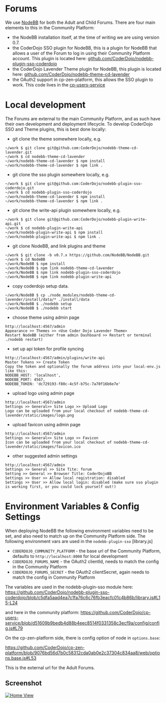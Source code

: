 # Forums

We use [NodeBB](https://nodebb.org/) for both the Adult and Child Forums. There are four main elements to this in the Community Platform:

* the NodeBB installation itself, at the time of writing we are using version 0.7.
* the CoderDojo SSO plugin for NodeBB, this is a plugin for NodeBB that allows a user of the Forum to log in using their Community Platform account. This plugin is located here: [github.com/CoderDojo/nodebb-plugin-sso-coderdojo](https://github.com/CoderDojo/nodebb-plugin-sso-coderdojo)
* the CoderDojo Lavender Theme plugin for NodeBB, this plugin is located here: [github.com/CoderDojo/nodebb-theme-cd-lavender](https://github.com/CoderDojo/nodebb-theme-cd-lavender)
* the OAuth2 support in cp-zen-platform, this allows the SSO plugin to work. This code lives in the [cp-users-service](https://github.com/CoderDojo/cp-users-service)

# Local development

The Forums are external to the main Community Platform, and as such have their own development and deployment lifecycle. To develop CoderDojo SSO and Theme plugins, this is best done locally:

* git clone the theme somewhere locally, e.g.

```
~/work $ git clone git@github.com:CoderDojo/nodebb-theme-cd-lavender.git
~/work $ cd nodebb-theme-cd-lavender
~/work/nodebb-theme-cd-lavender $ npm install
~/work/nodebb-theme-cd-lavender $ npm link .
```

* git clone the sso plugin somewhere locally, e.g.

```
~/work $ git clone git@github.com:CoderDojo/nodebb-plugin-sso-coderdojo.git
~/work $ cd nodebb-plugin-sso-coderdojo
~/work/nodebb-theme-cd-lavender $ npm install
~/work/nodebb-theme-cd-lavender $ npm link .
```

* git clone the write-api plugin somewhere locally, e.g.
```
~/work $ git clone git@github.com:CoderDojo/nodebb-plugin-write-api.git
~/work $ cd nodebb-plugin-write-api
~/work/nodebb-plugin-write-api $ npm install
~/work/nodebb-plugin-write-api $ npm link .
```

* git clone NodeBB, and link plugins and theme

```
~/work $ git clone -b v0.7.x https://github.com/NodeBB/NodeBB.git
~/work $ cd NodeBB
~/work/NodeBB $ npm install
~/work/NodeBB $ npm link nodebb-theme-cd-lavender
~/work/NodeBB $ npm link nodebb-plugin-sso-coderdojo
~/work/NodeBB $ npm link nodebb-plugin-write-api
```

* copy coderdojo setup data.

```
~/work/NodeBB $ cp ./node_modules/nodebb-theme-cd-lavender/install/data/* ./install/data
~/work/NodeBB $ ./nodebb setup
~/work/NodeBB $ ./nodebb start
```

* choose theme using admin page

```
http://localhost:4567/admin
Appearance >> Themes >> <Use Coder Dojo Lavender Theme>
Restart NodeBB (either from admin Dashboard >> Restart or terminal ./nodebb restart)
```

* set up api token for profile syncing

```
http://localhost:4567/admin/plugins/write-api
Master Tokens >> Create Token
Copy the token and optionally the forum address into your local-env.js like this:
NODEBB_HOST: 'localhost',
NODEBB_PORT: 4567,
NODEBB_TOKEN: 'dc729193-f80c-4c5f-b75c-7a70f16b6e7e'
```

* upload logo using admin page

```
http://localhost:4567/admin
Settings >> General>> Site Logo >> Upload Logo
Logo can be uploaded from your local checkout of nodebb-theme-cd-lavender/static/images/logo.png
```

* upload favicon using admin page

```
http://localhost:4567/admin
Settings >> General>> Site Logo >> Favicon
Icon can be uploaded from your local checkout of nodebb-theme-cd-lavender/static/images/favicon.ico
```

* other suggested admin settings

```
http://localhost:4567/admin
Settings >> General >> Site Tite: forum
Setting >> General >> Browser Title: CoderDojoBB
Settings >> User >> Allow local registration: disabled
Settings >> User >> Allow local login: disabled (make sure sso plugin is working first, or you could lock yourself out!)
```

# Environment Variables & Config Settings

When deploying NodeBB the following environment variables need to be set, and also need to match up on the Community Platform side. The following environment vars are used in the `nodebb-plugin-sso` [library.js] 


* `CODERDOJO_COMMUNITY_PLATFORM` - the base url of the Community Platform, defaults to `http://localhost:8000` for local development
* `CODERDOJO_FORUMS_NAME` - the OAuth2 clientId, needs to match the config in the Community Platform 
* `CODERDOJO_FORUMS_SECRET` - the OAuth2 clientSecret, again needs to match the config in Community Platform

The variables are used in the nodebb-plugin-sso module here:
https://github.com/CoderDojo/nodebb-plugin-sso-coderdojo/blob/c5dfa5aad4ea7c1fa76c6c76fb3eacfc01c4b86b/library.js#L15-L24

and here in the community platform:
https://github.com/CoderDojo/cp-users-service/blob/d51609b9bedb4d88b4eec8514f0331358c3ecf9a/config/config.js#L79

On the cp-zen-platform side, there is config option of node in `options.base`:

https://github.com/CoderDojo/cp-zen-platform/blob/9076bd56d7b0c58312cda0ab0e2c37304c834aa8/web/options.base.js#L53

This is the external url for the Adult Forums.

## Screenshot

[![Home View](http://i.imgur.com/1DYWILY.png)](http://i.imgur.com/1DYWILY.png)
